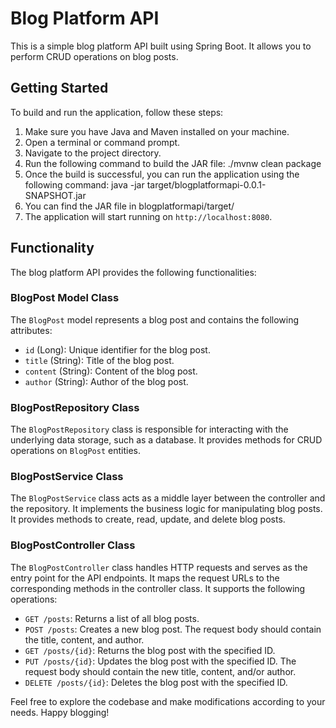 # Blog Platform API

This is a simple blog platform API built using Spring Boot. It allows you to perform CRUD operations on blog posts.

## Getting Started

To build and run the application, follow these steps:

1. Make sure you have Java and Maven installed on your machine.
2. Open a terminal or command prompt.
3. Navigate to the project directory.
4. Run the following command to build the JAR file: ./mvnw clean package
5. Once the build is successful, you can run the application using the following command: java -jar target/blogplatformapi-0.0.1-SNAPSHOT.jar
6. You can find the JAR file in blogplatformapi/target/
7. The application will start running on `http://localhost:8080`.

## Functionality

The blog platform API provides the following functionalities:

### BlogPost Model Class

The `BlogPost` model represents a blog post and contains the following attributes:

- `id` (Long): Unique identifier for the blog post.
- `title` (String): Title of the blog post.
- `content` (String): Content of the blog post.
- `author` (String): Author of the blog post.

### BlogPostRepository Class

The `BlogPostRepository` class is responsible for interacting with the underlying data storage, such as a database. It provides methods for CRUD operations on `BlogPost` entities.

### BlogPostService Class

The `BlogPostService` class acts as a middle layer between the controller and the repository. It implements the business logic for manipulating blog posts. It provides methods to create, read, update, and delete blog posts.

### BlogPostController Class

The `BlogPostController` class handles HTTP requests and serves as the entry point for the API endpoints. It maps the request URLs to the corresponding methods in the controller class. It supports the following operations:

- `GET /posts`: Returns a list of all blog posts.
- `POST /posts`: Creates a new blog post. The request body should contain the title, content, and author.
- `GET /posts/{id}`: Returns the blog post with the specified ID.
- `PUT /posts/{id}`: Updates the blog post with the specified ID. The request body should contain the new title, content, and/or author.
- `DELETE /posts/{id}`: Deletes the blog post with the specified ID.

Feel free to explore the codebase and make modifications according to your needs. Happy blogging!




